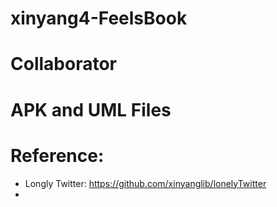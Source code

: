 # xinyang4-FeelsBook


# Collaborator


# APK and UML Files 



# Reference:
* Longly Twitter: https://github.com/xinyanglib/lonelyTwitter 
*  
